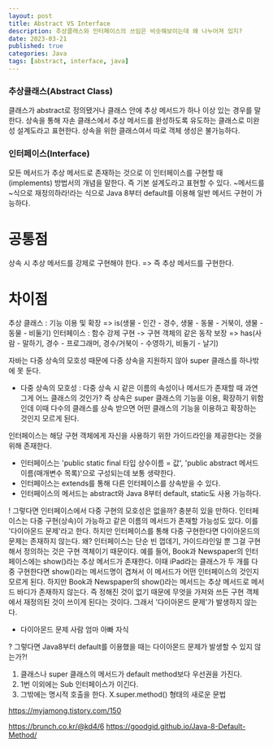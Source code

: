 ```yaml
---
layout: post
title: Abstract VS Interface
description: 추상클래스와 인터페이스의 쓰임은 비슷해보이는데 왜 나누어져 있지?
date: 2023-03-21
published: true
categories: Java
tags: [abstract, interface, java]
---
```

### 추상클래스(Abstract Class)
클래스가 abstract로 정의됐거나 클래스 안에 추상 메서드가 하나 이상 있는 경우를 말한다. 상속을 통해 자손 클래스에서 추상 메서드를 완성하도록 유도하는 클래스로 미완성 설계도라고 표현한다. 상속을 위한 클래스여서 따로 객체 생성은 불가능하다. 
### 인터페이스(Interface)
모든 메서드가 추상 메서드로 존재하는 것으로 이 인터페이스를 구현할 때(implements) 방법서의 개념을 말한다. 즉 기본 설계도라고 표현할 수 있다.
~메서드를 ~식으로 재정의하라!라는 식으로 Java 8부터 default를 이용해 일반 메서드 구현이 가능하다.

# 공통점
상속 시 추상 메서드를 강제로 구현해야 한다.
=> 즉 추상 메서드를 구현한다.

# 차이점
추상 클래스 : 기능 이용 및 확장 => is(생물 - 인간 - 경수, 생물 - 동물 - 거북이, 생물 - 동물 - 비둘기)
인터페이스 : 함수 강제 구현 -> 구현 객체의 같은 동작 보장 => has(사람 - 말하기, 경수 - 프로그래머, 경수/거북이 - 수영하기, 비둘기 - 날기)

자바는 다중 상속의 모호성 때문에 다중 상속을 지원하지 않아 super 클래스를 하나밖에 못 둔다.
* 다중 상속의 모호성 : 다중 상속 시 같은 이름의 속성이나 메서드가 존재할 때 과연 그게 어느 클래스의 것인가?
즉 상속은 super 클래스의 기능을 이용, 확장하기 위함인데 이때 다수의 클래스를 상속 받으면 어떤 클래스의 기능을 이용하고 확장하는 것인지 모르게 된다.

인터페이스는 해당 구현 객체에게 자신을 사용하기 위한 가이드라인을 제공한다는 것을 위해 존재한다.
* 인터페이스는 'public static final 타입 상수이름 = 값', 'public abstract 메서드이름(매개변수 목록)'으로 구성되는데 보통 생략한다.
* 인터페이스는 extends를 통해 다른 인터페이스를 상속받을 수 있다.
* 인터페이스의 메서드는 abstract와 Java 8부터 default, static도 사용 가능하다.

! 그렇다면 인터페이스에서 다중 구현의 모호성은 없을까? 충분히 있을 만하다. 인터페이스는 다중 구현(상속)이 가능하고 같은 이름의 메서드가 존재할 가능성도 있다. 이를 '다이아몬드 문제'라고 한다. 하지만 인터페이스를 통해 다중 구현한다면 다이아몬드의 문제는 존재하지 않는다. 왜? 인터페이스는 단순 빈 껍데기, 가이드라인일 뿐 그걸 구현해서 정의하는 것은 구현 객체이기 때문이다. 예를 들어, Book과 Newspaper의 인터페이스에는 show()라는 추상 메서드가 존재한다. 이때 iPad라는 클래스가 두 개를 다중 구현한다면 show()라는 메서드명이 겹쳐서 이 메서드가 어떤 인터페이스의 것인지 모르게 된다. 하지만 Book과 Newspaper의 show()라는 메서드는 추상 메서드로 메서드 바디가 존재하지 않는다. 즉 정해진 것이 없기 때문에 무엇을 가져와 쓰든 구현 객체에서 재정의된 것이 쓰이게 된다는 것이다. 그래서 '다이아몬드 문제'가 발생하지 않는다.
* 다이아몬드 문제
  사람
엄마 아빠
  자식

? 그렇다면 Java8부터 default를 이용했을 때는 다이아몬드 문제가 발생할 수 있지 않는가?!
1. 클래스나 super 클래스의 메서드가 default method보다 우선권을 가진다.
2. 1번 이외에는 Sub 인터페이스가 이긴다.
3. 그밖에는 명시적 호출을 한다. X.super.method() 형태의 새로운 문법

https://myjamong.tistory.com/150

https://brunch.co.kr/@kd4/6
https://goodgid.github.io/Java-8-Default-Method/